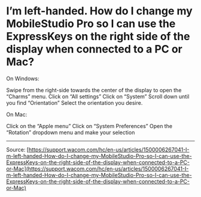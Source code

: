 # I’m left-handed. How do I change my MobileStudio Pro so I can use the ExpressKeys on the right side of the display when connected to a PC or Mac?

On Windows:

Swipe from the right-side towards the center of the display to open the “Charms” menu.
Click on “All settings”
Click on “System”
Scroll down until you find “Orientation”
Select the orientation you desire.



On Mac:

Click on the “Apple menu”
Click on “System Preferences”
Open the “Rotation” dropdown menu and make your selection

---
Source: [https://support.wacom.com/hc/en-us/articles/1500006267041-I-m-left-handed-How-do-I-change-my-MobileStudio-Pro-so-I-can-use-the-ExpressKeys-on-the-right-side-of-the-display-when-connected-to-a-PC-or-Mac](https://support.wacom.com/hc/en-us/articles/1500006267041-I-m-left-handed-How-do-I-change-my-MobileStudio-Pro-so-I-can-use-the-ExpressKeys-on-the-right-side-of-the-display-when-connected-to-a-PC-or-Mac)
